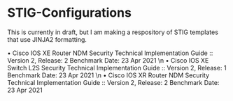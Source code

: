 # STIG-Configurations
This is currently in draft, but I am making a respository of STIG templates that use JINJA2 formatting.

  •	Cisco IOS XE Router NDM Security Technical Implementation Guide :: Version 2, Release: 2 Benchmark Date: 23 Apr 2021 \n
  •	Cisco IOS XE Switch L2S Security Technical Implementation Guide :: Version 2, Release: 1 Benchmark Date: 23 Apr 2021 \n
  •	Cisco IOS XR Router NDM Security Technical Implementation Guide :: Version 2, Release: 2 Benchmark Date: 23 Apr 2021

